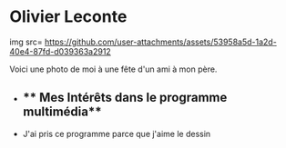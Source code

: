 # Olivier Leconte

 img src= https://github.com/user-attachments/assets/53958a5d-1a2d-40e4-87fd-d039363a2912


Voici une photo de moi à une fête d'un ami à mon père.


- ## ** Mes Intérêts dans le programme multimédia**
- J'ai pris ce programme parce que j'aime le dessin 
